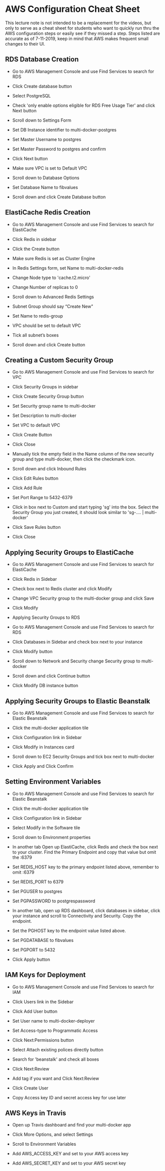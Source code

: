 # AWS Configuration Cheat Sheet
This lecture note is not intended to be a replacement for the videos, but only to serve as a cheat sheet for students who want to quickly run thru the AWS configuration steps or easily see if they missed a step. Steps listed are accurate as of 7-11-2019, keep in mind that AWS makes frequent small changes to their UI.

## RDS Database Creation

- Go to AWS Management Console and use Find Services to search for RDS

- Click Create database button

- Select PostgreSQL

- Check 'only enable options eligible for RDS Free Usage Tier' and click Next button

- Scroll down to Settings Form

- Set DB Instance identifier to multi-docker-postgres

- Set Master Username to postgres

- Set Master Password to postgres and confirm

- Click Next button

- Make sure VPC is set to Default VPC

- Scroll down to Database Options

- Set Database Name to fibvalues

- Scroll down and click Create Database button

## ElastiCache Redis Creation

- Go to AWS Management Console and use Find Services to search for ElastiCache

- Click Redis in sidebar

- Click the Create button

- Make sure Redis is set as Cluster Engine

- In Redis Settings form, set Name to multi-docker-redis

- Change Node type to 'cache.t2.micro'

- Change Number of replicas to 0

- Scroll down to Advanced Redis Settings

- Subnet Group should say “Create New"

- Set Name to redis-group

- VPC should be set to default VPC

- Tick all subnet’s boxes

- Scroll down and click Create button

## Creating a Custom Security Group

- Go to AWS Management Console and use Find Services to search for VPC

- Click Security Groups in sidebar

- Click Create Security Group button

- Set Security group name to multi-docker

- Set Description to multi-docker

- Set VPC to default VPC

- Click Create Button

- Click Close

- Manually tick the empty field in the Name column of the new security group and type multi-docker, then click the checkmark icon.

- Scroll down and click Inbound Rules

- Click Edit Rules button

- Click Add Rule

- Set Port Range to 5432-6379

- Click in box next to Custom and start typing 'sg' into the box. Select the Security Group you just created, it should look similar to 'sg-…. | multi-docker’

- Click Save Rules button

- Click Close

## Applying Security Groups to ElastiCache

- Go to AWS Management Console and use Find Services to search for ElastiCache

- Click Redis in Sidebar

- Check box next to Redis cluster and click Modify

- Change VPC Security group to the multi-docker group and click Save

- Click Modify

- Applying Security Groups to RDS

- Go to AWS Management Console and use Find Services to search for RDS

- Click Databases in Sidebar and check box next to your instance

- Click Modify button

- Scroll down to Network and Security change Security group to multi-docker

- Scroll down and click Continue button

- Click Modify DB instance button

## Applying Security Groups to Elastic Beanstalk

- Go to AWS Management Console and use Find Services to search for Elastic Beanstalk

- Click the multi-docker application tile

- Click Configuration link in Sidebar

- Click Modify in Instances card

- Scroll down to EC2 Security Groups and tick box next to multi-docker

- Click Apply and Click Confirm

## Setting Environment Variables

- Go to AWS Management Console and use Find Services to search for Elastic Beanstalk

- Click the multi-docker application tile

- Click Configuration link in Sidebar

- Select Modify in the Software tile

- Scroll down to Environment properties

- In another tab Open up ElastiCache, click Redis and check the box next to your cluster. Find the Primary Endpoint and copy that value but omit the :6379

- Set REDIS_HOST key to the primary endpoint listed above, remember to omit :6379

- Set REDIS_PORT to 6379

- Set PGUSER to postgres

- Set PGPASSWORD to postgrespassword

- In another tab, open up RDS dashboard, click databases in sidebar, click your instance and scroll to Connectivity and Security. Copy the endpoint.

- Set the PGHOST key to the endpoint value listed above.

- Set PGDATABASE to fibvalues

- Set PGPORT to 5432

- Click Apply button

## IAM Keys for Deployment

- Go to AWS Management Console and use Find Services to search for IAM

- Click Users link in the Sidebar

- Click Add User button

- Set User name to multi-docker-deployer

- Set Access-type to Programmatic Access

- Click Next:Permissions button

- Select Attach existing polices directly button

- Search for 'beanstalk' and check all boxes

- Click Next:Review

- Add tag if you want and Click Next:Review

- Click Create User

- Copy Access key ID and secret access key for use later

## AWS Keys in Travis

- Open up Travis dashboard and find your multi-docker app

- Click More Options, and select Settings

- Scroll to Environment Variables

- Add AWS_ACCESS_KEY and set to your AWS access key

- Add AWS_SECRET_KEY and set to your AWS secret key